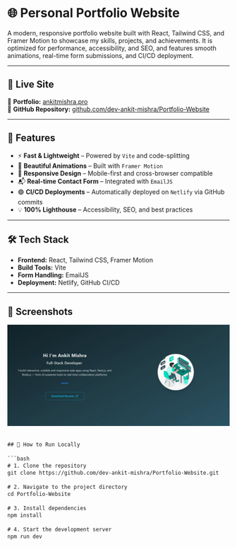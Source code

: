 # 🌐 Personal Portfolio Website

A modern, responsive portfolio website built with React, Tailwind CSS, and Framer Motion to showcase my skills, projects, and achievements. It is optimized for performance, accessibility, and SEO, and features smooth animations, real-time form submissions, and CI/CD deployment.

---

## 🚀 Live Site

🔗 **Portfolio:** [ankitmishra.pro](https://ankitmishra.pro)  
🔗 **GitHub Repository:** [github.com/dev-ankit-mishra/Portfolio-Website](https://github.com/dev-ankit-mishra/Portfolio-Website)

---

## 🧩 Features

- ⚡ **Fast & Lightweight** – Powered by `Vite` and code-splitting
- 🎨 **Beautiful Animations** – Built with `Framer Motion`
- 📱 **Responsive Design** – Mobile-first and cross-browser compatible
- 📬 **Real-time Contact Form** – Integrated with `EmailJS`
- 🟢 **CI/CD Deployments** – Automatically deployed on `Netlify` via GitHub commits
- 💡 **100% Lighthouse** – Accessibility, SEO, and best practices

---

## 🛠️ Tech Stack

- **Frontend:** React, Tailwind CSS, Framer Motion  
- **Build Tools:** Vite  
- **Form Handling:** EmailJS  
- **Deployment:** Netlify, GitHub CI/CD  

---

## 📸 Screenshots

![Homepage Preview](/client/src/assets/imgPortfolio.webp)

```

## 🧪 How to Run Locally

```bash
# 1. Clone the repository
git clone https://github.com/dev-ankit-mishra/Portfolio-Website.git

# 2. Navigate to the project directory
cd Portfolio-Website

# 3. Install dependencies
npm install

# 4. Start the development server
npm run dev


